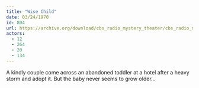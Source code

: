 ```yaml
---
title: "Wise Child"
date: 03/24/1978
id: 804
url: https://archive.org/download/cbs_radio_mystery_theater/cbs_radio_mystery_theater-0801-0850.zip/cbs_radio_mystery_theater-0801-0850%2Fcbsrmt_0804_wise_child.mp3
actors:
  - 12
  - 264
  - 20
  - 134
---
```

A kindly couple come across an abandoned toddler at a hotel after a heavy storm and adopt it. But the baby never seems to grow older...